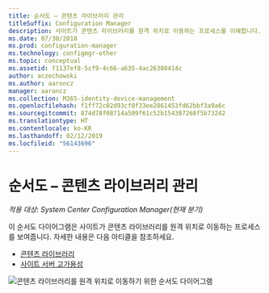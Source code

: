 ```yaml
---
title: 순서도 – 콘텐츠 라이브러리 관리
titleSuffix: Configuration Manager
description: 사이트가 콘텐츠 라이브러리를 원격 위치로 이동하는 프로세스를 이해합니다.
ms.date: 07/30/2018
ms.prod: configuration-manager
ms.technology: configmgr-other
ms.topic: conceptual
ms.assetid: f1137ef8-5cf9-4c66-a635-4ac26380414c
author: aczechowski
ms.author: aaroncz
manager: aaroncz
ms.collection: M365-identity-device-management
ms.openlocfilehash: f1ff72c02d93cf8f33ee2861453fd62bbf3a9a6c
ms.sourcegitcommit: 874d78f08714a509f61c52b154387268f5b73242
ms.translationtype: HT
ms.contentlocale: ko-KR
ms.lasthandoff: 02/12/2019
ms.locfileid: "56143696"
---
```

# <a name="flowchart---manage-content-library"></a>순서도 – 콘텐츠 라이브러리 관리

*적용 대상: System Center Configuration Manager(현재 분기)*

이 순서도 다이어그램은 사이트가 콘텐츠 라이브러리를 원격 위치로 이동하는 프로세스를 보여줍니다. 자세한 내용은 다음 아티클을 참조하세요.  
- [콘텐츠 라이브러리](/sccm/core/plan-design/hierarchy/the-content-library)  
- [사이트 서버 고가용성](/sccm/core/servers/deploy/configure/site-server-high-availability)

![콘텐츠 라이브러리를 원격 위치로 이동하기 위한 순서도 다이어그램](media/manage-content-library-flowchart.png)
